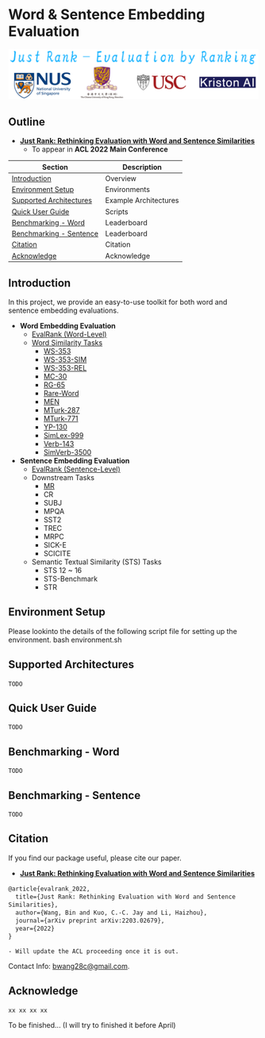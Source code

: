 # Word & Sentence Embedding Evaluation

<p align="center">
  <img src="img/logo.png" width="600" height="auto" />
</p>

## Outline

- [**Just Rank: Rethinking Evaluation with Word and Sentence Similarities**](https://arxiv.org/abs/2203.02679)
    - To appear in **ACL 2022 Main Conference**

<div align="center">

| Section | Description |
|-|-|
| [Introduction](#Introduction)          							| Overview                 		    |
| [Environment Setup](#Environment-Setup) 							| Environments             		    |
| [Supported Architectures](#Supported-Architectures) 				| Example Architectures    		    |
| [Quick User Guide](#Quick-User-Guide)							    | Scripts                 		    |
| [Benchmarking - Word](#Benchmarking---Word)						| Leaderboard              		    |
| [Benchmarking - Sentence](#Benchmarking---Sentence)				| Leaderboard              		    |
| [Citation](#Citation)												| Citation                    		|
| [Acknowledge](#Acknowledge)										| Acknowledge		   		 		|

</div>

## Introduction

In this project, we provide an easy-to-use toolkit for both word and sentence embedding evaluations.

- **Word Embedding Evaluation**
    - [EvalRank (Word-Level)](https://arxiv.org/abs/2203.02679)
    - [Word Similarity Tasks](https://www.cambridge.org/core/journals/apsipa-transactions-on-signal-and-information-processing/article/evaluating-word-embedding-models-methods-and-experimental-results/EDF43F837150B94E71DBB36B28B85E79)
        - [WS-353](https://dl.acm.org/doi/10.1145/503104.503110)
        - [WS-353-SIM](https://aclanthology.org/N09-1003/)
        - [WS-353-REL](https://aclanthology.org/N09-1003/)
        - [MC-30](https://www.tandfonline.com/doi/abs/10.1080/01690969108406936)
        - [RG-65](https://dl.acm.org/doi/10.1145/365628.365657)
        - [Rare-Word](https://aclanthology.org/W13-3512/)
        - [MEN](https://www.jair.org/index.php/jair/article/view/10857)
        - [MTurk-287](https://dl.acm.org/doi/10.1145/1963405.1963455)
        - [MTurk-771](https://dl.acm.org/doi/10.1145/2339530.2339751)
        - [YP-130](https://arxiv.org/abs/cs/0212033)
        - [SimLex-999](https://aclanthology.org/J15-4004/)
        - [Verb-143](https://aclanthology.org/D14-1034/)
        - [SimVerb-3500](https://aclanthology.org/D16-1235/)
- **Sentence Embedding Evaluation**
    - [EvalRank (Sentence-Level)](https://arxiv.org/abs/2203.02679)
    - Downstream Tasks
        - [MR](https://aclanthology.org/P05-1015/)
        - CR
        - SUBJ
        - MPQA
        - SST2
        - TREC
        - MRPC
        - SICK-E
        - SCICITE
    - Semantic Textual Similarity (STS) Tasks
        - STS 12 ~ 16
        - STS-Benchmark
        - STR


## Environment Setup

Please lookinto the details of the following script file for setting up the environment.
    bash environment.sh

## Supported Architectures 

    TODO

## Quick User Guide

    TODO

## Benchmarking - Word

    TODO

## Benchmarking - Sentence

    TODO

## Citation

If you find our package useful, please cite our paper.
- [**Just Rank: Rethinking Evaluation with Word and Sentence Similarities**](https://arxiv.org/abs/2203.02679)

```
@article{evalrank_2022,
  title={Just Rank: Rethinking Evaluation with Word and Sentence Similarities},
  author={Wang, Bin and Kuo, C.-C. Jay and Li, Haizhou},
  journal={arXiv preprint arXiv:2203.02679},
  year={2022}
}
```
    - Will update the ACL proceeding once it is out.

Contact Info: [bwang28c@gmail.com](mailto:bwang28c@gmail.com).

## Acknowledge

    xx xx xx xx

To be finished... (I will try to finished it before April)
